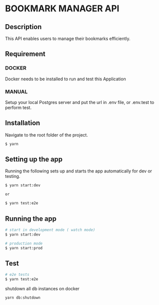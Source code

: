 # BOOKMARK MANAGER API

## Description

This API enables users to manage their bookmarks efficiently.

## Requirement

### DOCKER

Docker needs to be installed to run and test this Application

### MANUAL

Setup your local Postgres server and put the url in .env file, or .env.test to perform test.

## Installation

Navigate to the root folder of the project.

```bash
$ yarn
```

## Setting up the app

Running the following sets up and starts the app automatically for dev or testing.

```bash
$ yarn start:dev

or

$ yarn test:e2e

```

## Running the app

```bash
# start in development mode ( watch mode)
$ yarn start:dev

# production mode
$ yarn start:prod

```

## Test

```bash
# e2e tests
$ yarn test:e2e

```

shutdown all db instances on docker

```bash
yarn db:shutdown
```

